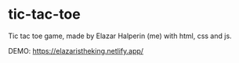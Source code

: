 # tic-tac-toe
Tic tac toe game, made by Elazar Halperin (me) with html, css and js.

DEMO: https://elazaristheking.netlify.app/


